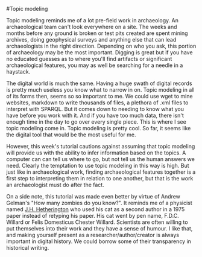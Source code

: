 #Topic modeling

Topic modeling reminds me of a lot pre-field work in archaeology. An archaeological team can't look everywhere on a site. The weeks and months before any ground is broken or test pits created are spent mining archives, doing geophysical surveys and anything else that can lead archaeologists in the right direction. Depending on who you ask, this portion of archaeology may be the most important. Digging is great but if you have no educated guesses as to where you'll find artifacts or significant archaeological features, you may as well be searching for a needle in a haystack.

The digital world is much the same. Having a huge swath of digital records is pretty much useless you know what to narrow in on. Topic modeling in all of its forms then, seems so so important to me. We could use wget to mine websites, markdown to write thousands of files, a plethora of .xml files to interpret with SPARQL. But it comes down to needing to know what you have before you work with it. And if you have too much data, there isn't enough time in the day to go over every single piece. This is where I see topic modeling come in. Topic modeling is pretty cool. So far, it seems like the digital tool that would be the most useful for me. 

However, this week's tutorial cautions against assuming that topic modeling will provide us with the ability to infer information based on the topics. A computer can can tell us where to go, but not tell us the human answers we need. Clearly the temptation to use topic modeling in this way is high. But just like in archaeological work, finding archaeological features together is a first step to interpreting them in relation to one another, but that is the work an archaeologist must do after the fact. 

On a side note, this tutorial was made even better by virtue of Andrew Gelman's "How many zombies do you know?". It reminds me of a physicist named [J.H. Hetherington](http://www.futilitycloset.com/2005/11/10/cat-as-coauthor/) who used his cat as a second author in a 1975 paper instead of retyping his paper. His cat went by pen name, F.D.C. Willard or Felis Domesticus Chester Willard. Scientists are often willing to put themselves into their work and they have a sense of humour. I like that, and making 
yourself present as a researcher/author/creator is always important in digital history. We could borrow some of their transparency in historical writing. 







